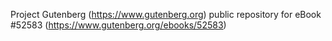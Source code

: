 Project Gutenberg (https://www.gutenberg.org) public repository for
eBook #52583 (https://www.gutenberg.org/ebooks/52583)
